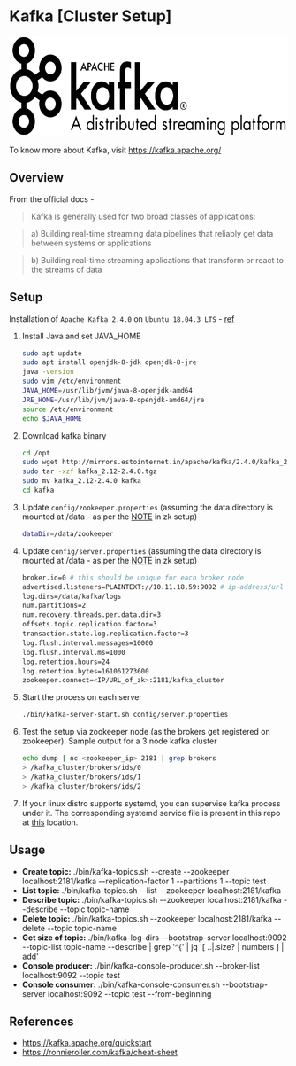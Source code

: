 # Kafka [Cluster Setup]
<img src="https://github.com/abhishektripathi24/platform-setup/blob/master/apache-kafka/images/kafka-logo.png" width="600" height="180"/>

To know more about Kafka, visit https://kafka.apache.org/

## Overview
From the official docs -

> Kafka is generally used for two broad classes of applications:

> a) Building real-time streaming data pipelines that reliably get data between systems or applications

> b) Building real-time streaming applications that transform or react to the streams of data

## Setup
Installation of `Apache Kafka 2.4.0` on `Ubuntu 18.04.3 LTS` - [ref](https://kafka.apache.org/quickstart)

1. Install Java and set JAVA_HOME
    ```bash
    sudo apt update
    sudo apt install openjdk-8-jdk openjdk-8-jre
    java -version
    sudo vim /etc/environment
    JAVA_HOME=/usr/lib/jvm/java-8-openjdk-amd64
    JRE_HOME=/usr/lib/jvm/java-8-openjdk-amd64/jre
    source /etc/environment
    echo $JAVA_HOME
    ```

2. Download kafka binary
    ```bash
    cd /opt
    sudo wget http://mirrors.estointernet.in/apache/kafka/2.4.0/kafka_2.12-2.4.0.tgz
    sudo tar -xzf kafka_2.12-2.4.0.tgz
    sudo mv kafka_2.12-2.4.0 kafka
    cd kafka
    ```

3. Update `config/zookeeper.properties` (assuming the data directory is mounted at /data - as per the [NOTE](https://github.com/abhishektripathi24/platform-setup/tree/master/apache-zookeeper) in zk setup)
    ```bash
    dataDir=/data/zookeeper
    ```
   
4. Update `config/server.properties` (assuming the data directory is mounted at /data - as per the [NOTE](https://github.com/abhishektripathi24/platform-setup/tree/master/apache-zookeeper) in zk setup)
    ```bash
    broker.id=0 # this should be unique for each broker node
    advertised.listeners=PLAINTEXT://10.11.18.59:9092 # ip-address/url of this server itself
    log.dirs=/data/kafka/logs
    num.partitions=2
    num.recovery.threads.per.data.dir=3
    offsets.topic.replication.factor=3
    transaction.state.log.replication.factor=3
    log.flush.interval.messages=10000
    log.flush.interval.ms=1000
    log.retention.hours=24
    log.retention.bytes=161061273600
    zookeeper.connect=<IP/URL_of_zk>:2181/kafka_cluster 
   ```
   
5. Start the process on each server
    ```bash
    ./bin/kafka-server-start.sh config/server.properties
    ```

6. Test the setup via zookeeper node (as the brokers get registered on zookeeper). Sample output for a 3 node kafka cluster
    ```bash
    echo dump | nc <zookeeper_ip> 2181 | grep brokers
    > /kafka_cluster/brokers/ids/0
    > /kafka_cluster/brokers/ids/1
    > /kafka_cluster/brokers/ids/2
    ```
 
 7. If your linux distro supports systemd, you can supervise kafka process under it. The corresponding systemd service file is present in this repo at [this](systemd) location.
 
 ## Usage
* <strong>Create topic:</strong> ./bin/kafka-topics.sh --create --zookeeper localhost:2181/kafka --replication-factor 1 --partitions 1 --topic test
* <strong>List topic:</strong> ./bin/kafka-topics.sh --list --zookeeper localhost:2181/kafka
* <strong>Describe topic:</strong> ./bin/kafka-topics.sh --zookeeper localhost:2181/kafka --describe --topic topic-name
* <strong>Delete topic:</strong> ./bin/kafka-topics.sh --zookeeper localhost:2181/kafka --delete --topic topic-name
* <strong>Get size of topic:</strong> ./bin/kafka-log-dirs  --bootstrap-server localhost:9092  --topic-list topic-name --describe  | grep '^{' | jq '[ ..|.size? | numbers ] | add'
* <strong>Console producer:</strong> ./bin/kafka-console-producer.sh --broker-list localhost:9092 --topic test
* <strong>Console consumer:</strong> ./bin/kafka-console-consumer.sh --bootstrap-server localhost:9092 --topic test --from-beginning
 
 ## References
 * https://kafka.apache.org/quickstart
 * https://ronnieroller.com/kafka/cheat-sheet